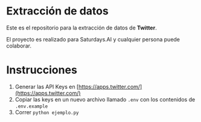 # Extracción de datos

Este es el repositorio para la extracción de datos de **Twitter**.

El proyecto es realizado para Saturdays.AI y cualquier persona puede colaborar.


# Instrucciones

1. Generar las API Keys en [https://apps.twitter.com/](https://apps.twitter.com/)
2. Copiar las keys en un nuevo archivo llamado `.env` con los contenidos de `.env.example`
3. Correr `python ejemplo.py`


